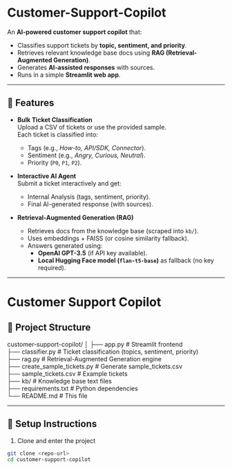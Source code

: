 # Customer-Support-Copilot

An **AI-powered customer support copilot** that:
- Classifies support tickets by **topic, sentiment, and priority**.
- Retrieves relevant knowledge base docs using **RAG (Retrieval-Augmented Generation)**.
- Generates **AI-assisted responses** with sources.
- Runs in a simple **Streamlit web app**.

---

## 🚀 Features
- **Bulk Ticket Classification**  
  Upload a CSV of tickets or use the provided sample.  
  Each ticket is classified into:
  - Tags (e.g., *How-to, API/SDK, Connector*).
  - Sentiment (e.g., *Angry, Curious, Neutral*).
  - Priority (`P0`, `P1`, `P2`).

- **Interactive AI Agent**  
  Submit a ticket interactively and get:
  - Internal Analysis (tags, sentiment, priority).
  - Final AI-generated response (with sources).

- **Retrieval-Augmented Generation (RAG)**  
  - Retrieves docs from the knowledge base (scraped into `kb/`).
  - Uses embeddings + FAISS (or cosine similarity fallback).
  - Answers generated using:
    - **OpenAI GPT-3.5** (if API key available).  
    - **Local Hugging Face model (`flan-t5-base`)** as fallback (no key required).

---
# Customer Support Copilot

## 📂 Project Structure
customer-support-copilot/
│
├── app.py # Streamlit frontend  
├── classifier.py # Ticket classification (topics, sentiment, priority)  
├── rag.py # Retrieval-Augmented Generation engine  
├── create_sample_tickets.py # Generate sample_tickets.csv  
├── sample_tickets.csv # Example tickets  
├── kb/ # Knowledge base text files  
├── requirements.txt # Python dependencies  
└── README.md # This file  

---

## 🚀 Setup Instructions

1. Clone and enter the project
```bash
git clone <repo-url>
cd customer-support-copilot



